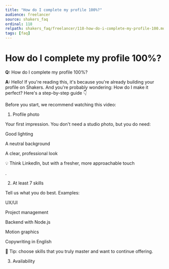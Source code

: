 ```yaml
---
title: "How do I complete my profile 100%?"
audience: freelancer
source: shakers_faq
ordinal: 118
relpath: shakers_faq/freelancer/118-how-do-i-complete-my-profile-100.md
tags: [faq]
---
```


# How do I complete my profile 100%?

**Q:** How do I complete my profile 100%?

**A:** Hello! If you're reading this, it's because you're already building your profile on Shakers. And you're probably wondering: How do I make it perfect? Here's a step-by-step guide 👇

Before you start, we recommend watching this video:

1. Profile photo

Your first impression.
You don't need a studio photo, but you do need:

Good lighting

A neutral background

A clear, professional look

💡 Think LinkedIn, but with a fresher, more approachable touch

.

2. At least 7 skills

Tell us what you do best. Examples:

UX/UI

Project management

Backend with Node.js

Motion graphics

Copywriting in English

🎯 Tip: choose skills that you truly master and want to continue offering.

3. Availability
